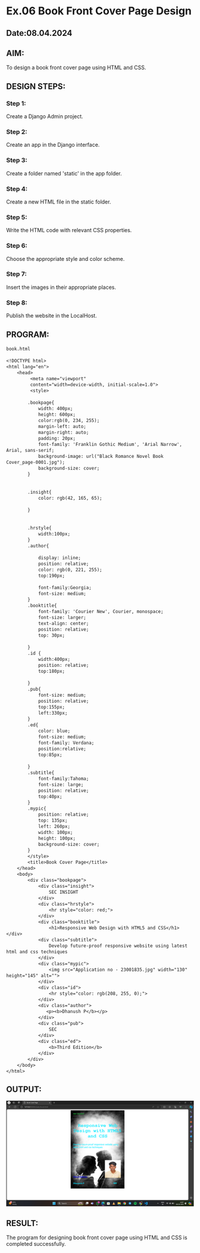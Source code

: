 # Ex.06 Book Front Cover Page Design
## Date:08.04.2024

## AIM:
To design a book front cover page using HTML and CSS.

## DESIGN STEPS:

### Step 1:
Create a Django Admin project.

### Step 2:
Create an app in the Django interface.

### Step 3:
Create a folder named 'static' in the app folder.

### Step 4:
Create a new HTML file in the static folder.

### Step 5:
Write the HTML code with relevant CSS properties.

### Step 6:
Choose the appropriate style and color scheme.

### Step 7:
Insert the images in their appropriate places.

### Step 8:
Publish the website in the LocalHost.

## PROGRAM:
```
book.html

<!DOCTYPE html>
<html lang="en">
    <head>
         <meta name="viewport" 
         content="width=device-width, initial-scale=1.0">
         <style>

        .bookpage{
            width: 400px;
            height: 600px;
            color:rgb(0, 234, 255);
            margin-left: auto;
            margin-right: auto;
            padding: 20px;
            font-family: 'Franklin Gothic Medium', 'Arial Narrow', Arial, sans-serif;
            background-image: url("Black Romance Novel Book Cover_page-0001.jpg");
            background-size: cover;
        }
            

        .insight{
            color: rgb(42, 165, 65);

        }

        
        .hrstyle{
            width:100px;
        }
        .author{
        
            display: inline;
            position: relative;
            color: rgb(0, 221, 255);
            top:190px;
            
            font-family:Georgia;
            font-size: medium;
        }
        .booktitle{
            font-family: 'Courier New', Courier, monospace;
            font-size: larger;
            text-align: center;
            position: relative;
            top: 30px;
        
        }
        .id {
            width:400px;
            position: relative;
            top:180px;
            
        }
        .pub{
            font-size: medium;
            position: relative;
            top:155px;
            left:330px;
        }
        .ed{
            color: blue;
            font-size: medium;
            font-family: Verdana;
            position:relative;
            top:85px;

        }
        .subtitle{
            font-family:Tahoma;
            font-size: large;
            position: relative;
            top:40px;
        }
        .mypic{
            position: relative;
            top: 135px;
            left: 260px;
            width: 100px;
            height: 100px;
            background-size: cover;
        }
        </style>
        <title>Book Cover Page</title>
    </head>
    <body>
        <div class="bookpage">
            <div class="insight">
                SEC INSIGHT
            </div>
            <div class="hrstyle">
                <hr style="color: red;">
            </div>
            <div class="booktitle">
                <h1>Responsive Web Design with HTML5 and CSS</h1></div>
            <div class="subtitle">
                Develop future-proof responsive website using latest html and css techniques
            </div>
            <div class="mypic">
                <img src="Application no - 23001835.jpg" width="130" height="145" alt="">
            </div>
            <div class="id">
                <hr style="color: rgb(208, 255, 0);">
            </div>
            <div class="author">
               <p><b>Dhanush P</b></p>
            </div>
            <div class="pub">
                SEC
            </div>
            <div class="ed">
                <b>Third Edition</b>
            </div>
        </div>
    </body>
</html>
```

## OUTPUT:
![Alt text](<Screenshot 2024-04-08 140707.png>)

## RESULT:
The program for designing book front cover page using HTML and CSS is completed successfully.
